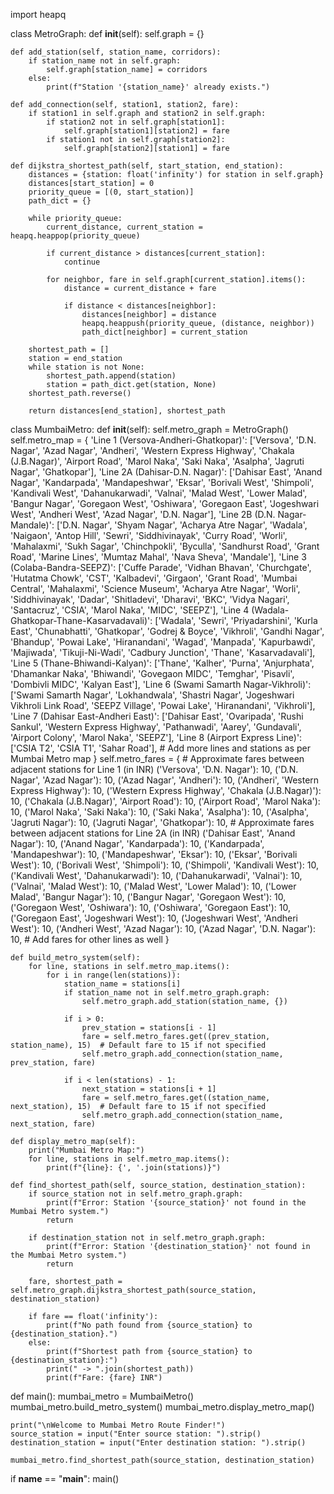import heapq

class MetroGraph:
    def __init__(self):
        self.graph = {}

    def add_station(self, station_name, corridors):
        if station_name not in self.graph:
            self.graph[station_name] = corridors
        else:
            print(f"Station '{station_name}' already exists.")

    def add_connection(self, station1, station2, fare):
        if station1 in self.graph and station2 in self.graph:
            if station2 not in self.graph[station1]:
                self.graph[station1][station2] = fare
            if station1 not in self.graph[station2]:
                self.graph[station2][station1] = fare

    def dijkstra_shortest_path(self, start_station, end_station):
        distances = {station: float('infinity') for station in self.graph}
        distances[start_station] = 0
        priority_queue = [(0, start_station)]
        path_dict = {}

        while priority_queue:
            current_distance, current_station = heapq.heappop(priority_queue)

            if current_distance > distances[current_station]:
                continue

            for neighbor, fare in self.graph[current_station].items():
                distance = current_distance + fare

                if distance < distances[neighbor]:
                    distances[neighbor] = distance
                    heapq.heappush(priority_queue, (distance, neighbor))
                    path_dict[neighbor] = current_station

        shortest_path = []
        station = end_station
        while station is not None:
            shortest_path.append(station)
            station = path_dict.get(station, None)
        shortest_path.reverse()

        return distances[end_station], shortest_path

class MumbaiMetro:
    def __init__(self):
        self.metro_graph = MetroGraph()
        self.metro_map = {
            'Line 1 (Versova-Andheri-Ghatkopar)': ['Versova', 'D.N. Nagar', 'Azad Nagar', 'Andheri', 'Western Express Highway', 'Chakala (J.B.Nagar)', 'Airport Road', 'Marol Naka', 'Saki Naka', 'Asalpha', 'Jagruti Nagar', 'Ghatkopar'],
            'Line 2A (Dahisar-D.N. Nagar)': ['Dahisar East', 'Anand Nagar', 'Kandarpada', 'Mandapeshwar', 'Eksar', 'Borivali West', 'Shimpoli', 'Kandivali West', 'Dahanukarwadi', 'Valnai', 'Malad West', 'Lower Malad', 'Bangur Nagar', 'Goregaon West', 'Oshiwara', 'Goregaon East', 'Jogeshwari West', 'Andheri West', 'Azad Nagar', 'D.N. Nagar'],
            'Line 2B (D.N. Nagar-Mandale)': ['D.N. Nagar', 'Shyam Nagar', 'Acharya Atre Nagar', 'Wadala', 'Naigaon', 'Antop Hill', 'Sewri', 'Siddhivinayak', 'Curry Road', 'Worli', 'Mahalaxmi', 'Sukh Sagar', 'Chinchpokli', 'Byculla', 'Sandhurst Road', 'Grant Road', 'Marine Lines', 'Mumtaz Mahal', 'Nava Sheva', 'Mandale'],
            'Line 3 (Colaba-Bandra-SEEPZ)': ['Cuffe Parade', 'Vidhan Bhavan', 'Churchgate', 'Hutatma Chowk', 'CST', 'Kalbadevi', 'Girgaon', 'Grant Road', 'Mumbai Central', 'Mahalaxmi', 'Science Museum', 'Acharya Atre Nagar', 'Worli', 'Siddhivinayak', 'Dadar', 'Shitladevi', 'Dharavi', 'BKC', 'Vidya Nagari', 'Santacruz', 'CSIA', 'Marol Naka', 'MIDC', 'SEEPZ'],
            'Line 4 (Wadala-Ghatkopar-Thane-Kasarvadavali)': ['Wadala', 'Sewri', 'Priyadarshini', 'Kurla East', 'Chunabhatti', 'Ghatkopar', 'Godrej & Boyce', 'Vikhroli', 'Gandhi Nagar', 'Bhandup', 'Powai Lake', 'Hiranandani', 'Wagad', 'Manpada', 'Kapurbawdi', 'Majiwada', 'Tikuji-Ni-Wadi', 'Cadbury Junction', 'Thane', 'Kasarvadavali'],
            'Line 5 (Thane-Bhiwandi-Kalyan)': ['Thane', 'Kalher', 'Purna', 'Anjurphata', 'Dhamankar Naka', 'Bhiwandi', 'Govegaon MIDC', 'Temghar', 'Pisavli', 'Dombivli MIDC', 'Kalyan East'],
            'Line 6 (Swami Samarth Nagar-Vikhroli)': ['Swami Samarth Nagar', 'Lokhandwala', 'Shastri Nagar', 'Jogeshwari Vikhroli Link Road', 'SEEPZ Village', 'Powai Lake', 'Hiranandani', 'Vikhroli'],
            'Line 7 (Dahisar East-Andheri East)': ['Dahisar East', 'Ovaripada', 'Rushi Sankul', 'Western Express Highway', 'Pathanwadi', 'Aarey', 'Gundavali', 'Airport Colony', 'Marol Naka', 'SEEPZ'],
            'Line 8 (Airport Express Line)': ['CSIA T2', 'CSIA T1', 'Sahar Road'],
            # Add more lines and stations as per Mumbai Metro map
        }
        self.metro_fares = {
            # Approximate fares between adjacent stations for Line 1 (in INR)
            ('Versova', 'D.N. Nagar'): 10,
            ('D.N. Nagar', 'Azad Nagar'): 10,
            ('Azad Nagar', 'Andheri'): 10,
            ('Andheri', 'Western Express Highway'): 10,
            ('Western Express Highway', 'Chakala (J.B.Nagar)'): 10,
            ('Chakala (J.B.Nagar)', 'Airport Road'): 10,
            ('Airport Road', 'Marol Naka'): 10,
            ('Marol Naka', 'Saki Naka'): 10,
            ('Saki Naka', 'Asalpha'): 10,
            ('Asalpha', 'Jagruti Nagar'): 10,
            ('Jagruti Nagar', 'Ghatkopar'): 10,
            # Approximate fares between adjacent stations for Line 2A (in INR)
            ('Dahisar East', 'Anand Nagar'): 10,
            ('Anand Nagar', 'Kandarpada'): 10,
            ('Kandarpada', 'Mandapeshwar'): 10,
            ('Mandapeshwar', 'Eksar'): 10,
            ('Eksar', 'Borivali West'): 10,
            ('Borivali West', 'Shimpoli'): 10,
            ('Shimpoli', 'Kandivali West'): 10,
            ('Kandivali West', 'Dahanukarwadi'): 10,
            ('Dahanukarwadi', 'Valnai'): 10,
            ('Valnai', 'Malad West'): 10,
            ('Malad West', 'Lower Malad'): 10,
            ('Lower Malad', 'Bangur Nagar'): 10,
            ('Bangur Nagar', 'Goregaon West'): 10,
            ('Goregaon West', 'Oshiwara'): 10,
            ('Oshiwara', 'Goregaon East'): 10,
            ('Goregaon East', 'Jogeshwari West'): 10,
            ('Jogeshwari West', 'Andheri West'): 10,
            ('Andheri West', 'Azad Nagar'): 10,
            ('Azad Nagar', 'D.N. Nagar'): 10,
            # Add fares for other lines as well
        }

    def build_metro_system(self):
        for line, stations in self.metro_map.items():
            for i in range(len(stations)):
                station_name = stations[i]
                if station_name not in self.metro_graph.graph:
                    self.metro_graph.add_station(station_name, {})

                if i > 0:
                    prev_station = stations[i - 1]
                    fare = self.metro_fares.get((prev_station, station_name), 15)  # Default fare to 15 if not specified
                    self.metro_graph.add_connection(station_name, prev_station, fare)

                if i < len(stations) - 1:
                    next_station = stations[i + 1]
                    fare = self.metro_fares.get((station_name, next_station), 15)  # Default fare to 15 if not specified
                    self.metro_graph.add_connection(station_name, next_station, fare)

    def display_metro_map(self):
        print("Mumbai Metro Map:")
        for line, stations in self.metro_map.items():
            print(f"{line}: {', '.join(stations)}")

    def find_shortest_path(self, source_station, destination_station):
        if source_station not in self.metro_graph.graph:
            print(f"Error: Station '{source_station}' not found in the Mumbai Metro system.")
            return

        if destination_station not in self.metro_graph.graph:
            print(f"Error: Station '{destination_station}' not found in the Mumbai Metro system.")
            return

        fare, shortest_path = self.metro_graph.dijkstra_shortest_path(source_station, destination_station)

        if fare == float('infinity'):
            print(f"No path found from {source_station} to {destination_station}.")
        else:
            print(f"Shortest path from {source_station} to {destination_station}:")
            print(" -> ".join(shortest_path))
            print(f"Fare: {fare} INR")

def main():
    mumbai_metro = MumbaiMetro()
    mumbai_metro.build_metro_system()
    mumbai_metro.display_metro_map()

    print("\nWelcome to Mumbai Metro Route Finder!")
    source_station = input("Enter source station: ").strip()
    destination_station = input("Enter destination station: ").strip()

    mumbai_metro.find_shortest_path(source_station, destination_station)

if __name__ == "__main__":
    main()
